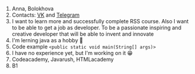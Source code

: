 1. Anna, Bolokhova
1. Contacts: [VK](https://vk.com/tigersociopath) and [Telegram](https://t.me/tigersociopath)
1. I want to learn more and successfully complete RSS course. Also I want to be able to get a job as developer. To be a passionate inspiring and creative developer that will be able to invent and innovate
1. I'm lerning java as a hobby :ghost:
1. Code example `<public static void main(String[] args)>`
1. I have no experience yet, but I'm working on it :grin:
1. Codeacademy, Javarush, HTMLacademy
1. B1
